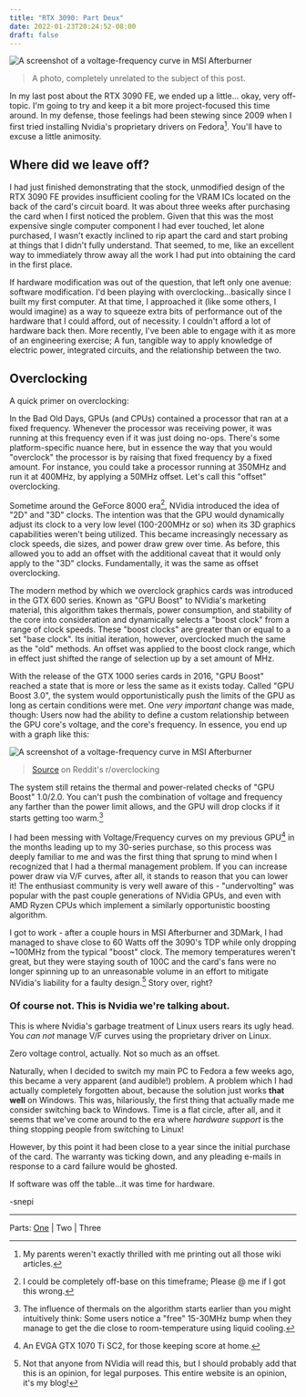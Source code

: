 ```yaml
---
title: "RTX 3090: Part Deux"
date: 2022-01-23T20:24:52-08:00
draft: false
---
```


<img
  src="/images/nvidia-hq.jpg"
  alt="A screenshot of a voltage-frequency curve in MSI Afterburner">

> A photo, completely unrelated to the subject of this post.

In my last post about the RTX 3090 FE, we ended up a little... okay, very off-topic. I'm going to try and keep it a bit more project-focused this time around. In my defense, those feelings had been stewing since 2009 when I first tried installing Nvidia's proprietary drivers on Fedora[^1]. You'll have to excuse a little animosity.

## Where did we leave off?

I had just finished demonstrating that the stock, unmodified design of the RTX 3090 FE provides insufficient cooling for the VRAM ICs located on the back of the card's circuit board. It was about three weeks after purchasing the card when I first noticed the problem. Given that this was the most expensive single computer component I had ever touched, let alone purchased, I wasn't exactly inclined to rip apart the card and start probing at things that I didn't fully understand. That seemed, to me, like an excellent way to immediately throw away all the work I had put into obtaining the card in the first place.

If hardware modification was out of the question, that left only one avenue: software modification. I'd been playing with overclocking...basically since I built my first computer. At that time, I approached it (like some others, I would imagine) as a way to squeeze extra bits of performance out of the hardware that I could afford, out of necessity. I couldn't afford a lot of hardware back then. More recently, I've been able to engage with it as more of an engineering exercise; A fun, tangible way to apply knowledge of electric power, integrated circuits, and the relationship between the two.

## Overclocking

A quick primer on overclocking:

In the Bad Old Days, GPUs (and CPUs) contained a processor that ran at a fixed frequency. Whenever the processor was receiving power, it was running at this frequency even if it was just doing no-ops. There's some platform-specific nuance here, but in essence the way that you would "overclock" the processor is by raising that fixed frequency by a fixed amount. For instance, you could take a processor running at 350MHz and run it at 400MHz, by applying a 50MHz offset. Let's call this "offset" overclocking.

Sometime around the GeForce 8000 era[^2], NVidia introduced the idea of "2D" and "3D" clocks. The intention was that the GPU would dynamically adjust its clock to a very low level (100-200MHz or so) when its 3D graphics capabilities weren't being utilized. This became increasingly necessary as clock speeds, die sizes, and power draw grew over time. As before, this allowed you to add an offset with the additional caveat that it would only apply to the "3D" clocks. Fundamentally, it was the same as offset overclocking.

The modern method by which we overclock graphics cards was introduced in the GTX 600 series. Known as "GPU Boost" to NVidia's marketing material, this algorithm takes thermals, power consumption, and stability of the core into consideration and dynamically selects a "boost clock" from a range of clock speeds. These "boost clocks" are greater than or equal to a set "base clock". Its initial iteration, however, overclocked much the same as the "old" methods. An offset was applied to the boost clock range, which in effect just shifted the range of selection up by a set amount of MHz.

With the release of the GTX 1000 series cards in 2016, "GPU Boost" reached a state that is more or less the same as it exists today. Called "GPU Boost 3.0", the system would opportunistically push the limits of the GPU as long as certain conditions were met. One *very important* change was made, though: Users now had the ability to define a custom relationship between the GPU core's voltage, and the core's frequency. In essence, you end up with a graph like this:  

<img
  src="/images/msi-afterburner-vf-curve.png"
  alt="A screenshot of a voltage-frequency curve in MSI Afterburner">

> [Source](https://www.reddit.com/r/overclocking/comments/7yjiwn/does_voltage_curve_also_benefit_memory_clock_msi/) on Reddit's r/overclocking

The system still retains the thermal and power-related checks of "GPU Boost" 1.0/2.0. You can't push the combination of voltage and frequency any farther than the power limit allows, and the GPU will drop clocks if it starts getting too warm.[^3]

I had been messing with Voltage/Frequency curves on my previous GPU[^4] in the months leading up to my 30-series purchase, so this process was deeply familiar to me and was the first thing that sprung to mind when I recognized that I had a thermal management problem. If you can increase power draw via V/F curves, after all, it stands to reason that you can lower it! The enthusiast community is very well aware of this - "undervolting" was popular with the past couple generations of NVidia GPUs, and even with AMD Ryzen CPUs which implement a similarly opportunistic boosting algorithm. 

I got to work - after a couple hours in MSI Afterburner and 3DMark, I had managed to shave close to 60 Watts off the 3090's TDP while only dropping ~100MHz from the typical "boost" clock. The memory temperatures weren't great, but they were staying south of 100C and the card's fans were no longer spinning up to an unreasonable volume in an effort to mitigate NVidia's liability for a faulty design.[^5] Story over, right?

### Of course not. This is Nvidia we're talking about.

This is where Nvidia's garbage treatment of Linux users rears its ugly head. You _can not_ manage V/F curves using the proprietary driver on Linux.

Zero voltage control, actually. Not so much as an offset.

Naturally, when I decided to switch my main PC to Fedora a few weeks ago, this became a very apparent (and audible!) problem. A problem which I had actually completely forgotten about, because the solution just works __that well__ on Windows. This was, hilariously, the first thing that actually made me consider switching back to Windows. Time is a flat circle, after all, and it seems that we've come around to the era where _hardware support_ is the thing stopping people from switching to Linux!

However, by this point it had been close to a year since the initial purchase of the card. The warranty was ticking down, and any pleading e-mails in response to a card failure would be ghosted.

If software was off the table...it was time for hardware.

 -snepi
 
---

Parts: [One](/post/2022/01/21/the-rtx-3090-fe-or-how-i-learned-to-stop-worrying-and-love-tcase/) | Two | Three 

[^1]: My parents weren't exactly thrilled with me printing out all those wiki articles.
[^2]: I could be completely off-base on this timeframe; Please @ me if I got this wrong.
[^3]: The influence of thermals on the algorithm starts earlier than you might intuitively think: Some users notice a "free" 15-30MHz bump when they manage to get the die close to room-temperature using liquid cooling.
[^4]: An EVGA GTX 1070 Ti SC2, for those keeping score at home.
[^5]: Not that anyone from NVidia will read this, but I should probably add that this is an opinion, for legal purposes. This entire website is an opinion, it's my blog!
